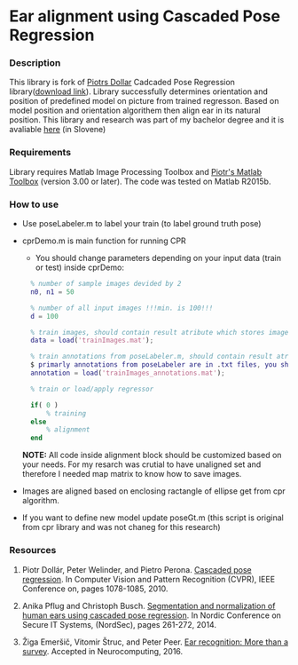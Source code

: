 # Ear alignment using Cascaded Pose Regression

### Description
This library is fork of [Piotrs Dollar](https://github.com/pdollar/) Cadcaded Pose Regression library([download link](http://pdollar.github.io/files/code/cpr/cprV1.00.zip)). Library successfully determines orientation and position of predefined model on picture from trained regresson. Based on model position and orientation algorithem then align ear in its natural position. This library and research was part of my bachelor degree and it is avaliable [here](http://eprints.fri.uni-lj.si/3674/1/63110173-METOD_RIBI%C4%8C-Vpliv_poravnave_na_uspe%C5%A1nost_razpoznavanja_uhljev-1.pdf) (in Slovene)

### Requirements
Library requires Matlab Image Processing Toolbox and [Piotr's Matlab Toolbox](http://pdollar.github.io/toolbox/) (version 3.00 or later). The code was tested on Matlab R2015b.

### How to use

- Use poseLabeler.m to label your train (to label ground truth pose)
- cprDemo.m is main function for running CPR
  - You should change parameters depending on your input data (train or test) inside cprDemo:
  ```matlab
  	% number of sample images devided by 2
  	n0, n1 = 50 

  	% number of all input images !!!min. is 100!!!
  	d = 100 

  	% train images, should contain result atribute which stores images
  	data = load('trainImages.mat'); 

  	% train annotations from poseLabeler.m, should contain result atribute which stores annotations
  	$ primarly annotations from poseLabeler are in .txt files, you should use txt_to_mat_converter.m to convert .txt files into one .mat file
  	annotation = load('trainImages_annotations.mat');

  	% train or load/apply regressor

	if( 0 ) 
		% training
	else
		% alignment
	end
   ```

  **NOTE:** All code inside alignment block should be customized based on your needs. For my resarch was crutial to have unaligned set and therefore I needed map matrix to know how to save images.

- Images are aligned based on enclosing ractangle of ellipse get from cpr algorithm.
- If you want to define new model update poseGt.m (this script is original from cpr library and was not chaneg for this research)
  
### Resources
1. Piotr Dollár, Peter Welinder, and Pietro Perona. [Cascaded pose regression](http://web.bii.a-star.edu.sg/~zhangxw/files/Cascaded%20pose%20regression.pdf). In Computer Vision and Pattern Recognition (CVPR), IEEE Conference on, pages 1078-1085, 2010.

2. Anika Pflug and Christoph Busch. [Segmentation and normalization of human ears using cascaded pose regression](https://www.dasec.h-da.de/wp-content/uploads/2014/07/PflugBuch-CPR-NordSec2014.pdf). In Nordic Conference on Secure IT Systems, (NordSec), pages 261-272, 2014.

3. Žiga Emeršič, Vitomir Štruc, and Peter Peer. [Ear recognition: More than a survey](https://arxiv.org/pdf/1611.06203v1.pdf). Accepted in Neurocomputing, 2016.
